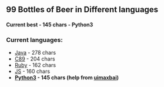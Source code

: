 ## 99 Bottles of Beer in Different languages
#### Current best - 145 chars - Python3
### Current languages:
- [Java](99.java) - 278 chars
- [C89](99.c) - 204 chars
- [Ruby](99.rb) - 162 chars
- [JS](99.js) - 160 chars
- **[Python3](99.py) - 145 chars (help from [uimaxbai](http://github.com/uimaxbai))**
